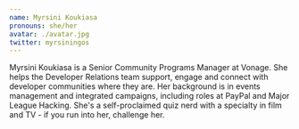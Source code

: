 ```yaml
---
name: Myrsini Koukiasa
pronouns: she/her
avatar: ./avatar.jpg
twitter: myrsiningos
---
```


Myrsini Koukiasa is a Senior Community Programs Manager at Vonage. She helps the Developer Relations team support, engage and connect with developer communities where they are. Her background is in events management and integrated campaigns, including roles at PayPal and Major League Hacking. She's a self-proclaimed quiz nerd with a specialty in film and TV - if you run into her, challenge her.
